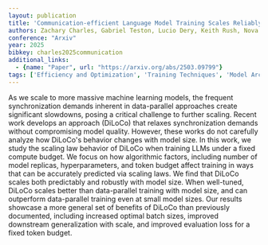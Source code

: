 ```yaml
---
layout: publication
title: 'Communication-efficient Language Model Training Scales Reliably And Robustly: Scaling Laws For Diloco'
authors: Zachary Charles, Gabriel Teston, Lucio Dery, Keith Rush, Nova Fallen, Zachary Garrett, Arthur Szlam, Arthur Douillard
conference: "Arxiv"
year: 2025
bibkey: charles2025communication
additional_links:
  - {name: "Paper", url: "https://arxiv.org/abs/2503.09799"}
tags: ['Efficiency and Optimization', 'Training Techniques', 'Model Architecture', 'Scaling Laws', 'Large-Scale Training', 'Pre-Training']
---
```

As we scale to more massive machine learning models, the frequent
synchronization demands inherent in data-parallel approaches create significant
slowdowns, posing a critical challenge to further scaling. Recent work develops
an approach (DiLoCo) that relaxes synchronization demands without compromising
model quality. However, these works do not carefully analyze how DiLoCo's
behavior changes with model size. In this work, we study the scaling law
behavior of DiLoCo when training LLMs under a fixed compute budget. We focus on
how algorithmic factors, including number of model replicas, hyperparameters,
and token budget affect training in ways that can be accurately predicted via
scaling laws. We find that DiLoCo scales both predictably and robustly with
model size. When well-tuned, DiLoCo scales better than data-parallel training
with model size, and can outperform data-parallel training even at small model
sizes. Our results showcase a more general set of benefits of DiLoCo than
previously documented, including increased optimal batch sizes, improved
downstream generalization with scale, and improved evaluation loss for a fixed
token budget.
